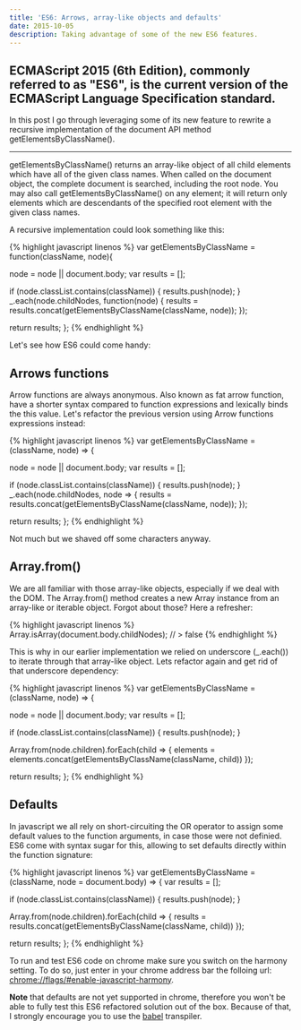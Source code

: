```yaml
---
title: 'ES6: Arrows, array-like objects and defaults'
date: 2015-10-05
description: Taking advantage of some of the new ES6 features.
---
```


## ECMAScript 2015 (6th Edition), commonly referred to as "ES6", is the current version of the ECMAScript Language Specification standard.

In this post I go through leveraging some of its new feature to rewrite a recursive implementation of the document API method getElementsByClassName().  

* * *

getElementsByClassName() returns an array-like object of all child elements which have all of the given class names. When called on the document object, the complete document is searched, including the root node. You may also call getElementsByClassName() on any element; it will return only elements which are descendants of the specified root element with the given class names.

A recursive implementation could look something like this:

{% highlight javascript linenos %}
var getElementsByClassName = function(className, node){
  
  node = node || document.body;
  var results = [];

  if (node.classList.contains(className)) {
    results.push(node);
  }
  _.each(node.childNodes, function(node) {
    results = results.concat(getElementsByClassName(className, node));
  });

  return results;
};
{% endhighlight %}

Let's see how ES6 could come handy:

## Arrows functions

Arrow functions are always anonymous. Also known as fat arrow function, have a shorter syntax compared to function expressions and lexically binds the this value. Let's refactor the previous version using Arrow functions expressions instead:

{% highlight javascript linenos %}
var getElementsByClassName = (className, node) => {
  
  node = node || document.body;
  var results = [];

  if (node.classList.contains(className)) {
    results.push(node);
  }
  _.each(node.childNodes, node => {
    results = results.concat(getElementsByClassName(className, node));
  });

  return results;
};
{% endhighlight %}

Not much but we shaved off some characters anyway.


## Array.from()

We are all familiar with those array-like objects, especially if we deal with the DOM. The Array.from() method creates a new Array instance from an array-like or iterable object. Forgot about those? Here a refresher:

{% highlight javascript linenos %}
Array.isArray(document.body.childNodes);
// > false
{% endhighlight %}

This is why in our earlier implementation we relied on underscore (_.each()) to iterate through that array-like object. Lets refactor again and get rid of that underscore dependency:


{% highlight javascript linenos %}
var getElementsByClassName = (className, node) => {
  
  node = node || document.body;
  var results = [];

  if (node.classList.contains(className)) {
    results.push(node);
  }
  
  Array.from(node.children).forEach(child => {
    elements = elements.concat(getElementsByClassName(className, child))
  });

  return results;
};
{% endhighlight %}

## Defaults

In javascript we all rely on short-circuiting the OR operator to assign some default values to the function arguments, in case those were not definied. ES6 come with syntax sugar for this, allowing to set defaults directly within the function signature:

{% highlight javascript linenos %}
var getElementsByClassName = (className,  node = document.body) => {
  var results = [];

  if (node.classList.contains(className)) {
    results.push(node);
  }
    
  Array.from(node.children).forEach(child => {
    results = results.concat(getElementsByClassName(className, child))
  });
  
  return results;
};
{% endhighlight %}

To run and test ES6 code on chrome make sure you switch on the harmony setting. To do so, just enter in your chrome address bar the folloing url: [chrome://flags/#enable-javascript-harmony](chrome://flags/#enable-javascript-harmony).

**Note** that defaults are not yet supported in chrome, therefore you won't be able to fully test this ES6 refactored solution out of the box. Because of that, I strongly encourage you to use the [babel](http://babeljs.io) transpiler.



